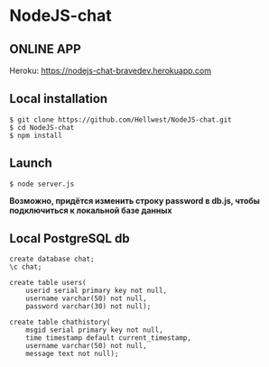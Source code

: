 # NodeJS-chat

## ONLINE APP
Heroku: https://nodejs-chat-bravedev.herokuapp.com

## Local installation
```
$ git clone https://github.com/Hellwest/NodeJS-chat.git
$ cd NodeJS-chat
$ npm install
```

## Launch
```
$ node server.js
```

**Возможно, придётся изменить строку password в db.js, чтобы подключиться к локальной базе данных**

## Local PostgreSQL db
```
create database chat;
\c chat;

create table users(
    userid serial primary key not null,
    username varchar(50) not null,
    password varchar(30) not null);

create table chathistory(
    msgid serial primary key not null,
    time timestamp default current_timestamp,
    username varchar(50) not null,
	message text not null);
```
